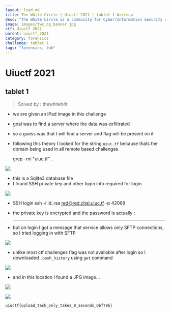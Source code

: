 ```yaml
---
layout: load_md
title: The White Circle | Uiuctf 2021 | tablet 1 Writeup
desc: "The White Circle is a community for Cyber/Information Security students, enthusiasts and professionals. You can discuss anything related to Security, share your knowledge with others, get help when you need it and proceed further in your journey with amazing people from all over the world."
image: images/twc_og_banner.jpg
ctf: Uiuctf 2021
parent: uiuctf_2021
category: forensics
challenge: tablet 1
tags: "forensics, twh"
---
```


<h1 class="heading card-title white-text">Uiuctf 2021</h1>

## tablet 1
> Solved by : thewhiteh4t

- we are given an iPad image in this challenge
- goal was to find a server where the data was exfiltrated
- so a guess was that I will find a server and flag will be present on it
- following this theory I looked for the string `uiuc.tf` because thats the domain being used in all remote based challenges


    grep -rni "uiuc.tf" .


![](https://i.imgur.com/2AoBT9W.png)

- this is a Sqlite3 database file
- I found SSH private key and other login info required for login


![](https://i.imgur.com/dkItbjg.png)



- SSH login
    ssh -i id_rsa red@red.chal.uiuc.tf -p 42069


- the private key is encrypted and the password is actually :
    ********


- but on login I got a message that service allows only SFTP connections, so I tried logging in with SFTP


![](https://i.imgur.com/nzKD3JV.png)

- unlike most ctf challenges flag was not available after login so I downloaded `.bash_history` using `get` command


![](https://i.imgur.com/DXCDagb.png)

- and in this location I found a JPG image…


![](https://i.imgur.com/VgitoW9.png)



![](https://i.imgur.com/rN1zUxn.png)



    uiuctf{upload_task_only_takes_9_seconds_0bf79b}


